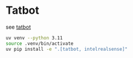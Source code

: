 # Tatbot

see [tatbot](https://github.com/hu-po/tatbot)

```bash
uv venv --python 3.11
source .venv/bin/activate
uv pip install -e ".[tatbot, intelrealsense]"
```